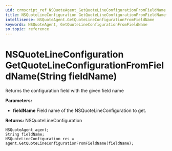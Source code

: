 ```yaml
---
uid: crmscript_ref_NSQuoteAgent_GetQuoteLineConfigurationFromFieldName
title: NSQuoteLineConfiguration GetQuoteLineConfigurationFromFieldName(String fieldName)
intellisense: NSQuoteAgent.GetQuoteLineConfigurationFromFieldName
keywords: NSQuoteAgent, GetQuoteLineConfigurationFromFieldName
so.topic: reference
---
```


# NSQuoteLineConfiguration GetQuoteLineConfigurationFromFieldName(String fieldName)

Returns the configuration field with the given field name

**Parameters:**
 - **fieldName** Field name of the NSQuoteLineConfiguration to get.

**Returns:** NSQuoteLineConfiguration

```crmscript
NSQuoteAgent agent;
String fieldName;
NSQuoteLineConfiguration res = agent.GetQuoteLineConfigurationFromFieldName(fieldName);
```

